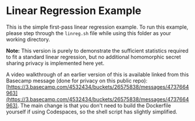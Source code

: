 # Linear Regression Example

This is the simple first-pass linear regression example.
To run this example, please step through the `linreg.sh` file while using this folder as your working directory.

**Note:** This version is purely to demonstrate the sufficient statistics required to fit a standard linear regression, but no additional homomorphic secret sharing privacy is implemented here yet.

A video walkthrough of an earlier version of this is available linked from this Basecamp message (done for privacy on this public repo): [https://3.basecamp.com/4532434/buckets/26575838/messages/4737664963](https://3.basecamp.com/4532434/buckets/26575838/messages/4737664963).
The main change is that you don't need to build the Dockerfile yourself if using Codespaces, so the shell script has slightly simplified.
